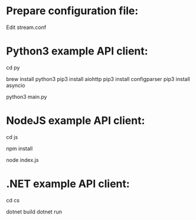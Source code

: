 # Prepare configuration file:
Edit stream.conf


# Python3 example API client:
cd py

brew install python3
pip3 install aiohttp
pip3 install configparser
pip3 install asyncio

python3 main.py


# NodeJS example API client:
cd js

npm install

node index.js


# .NET example API client:
cd cs

dotnet build
dotnet run
